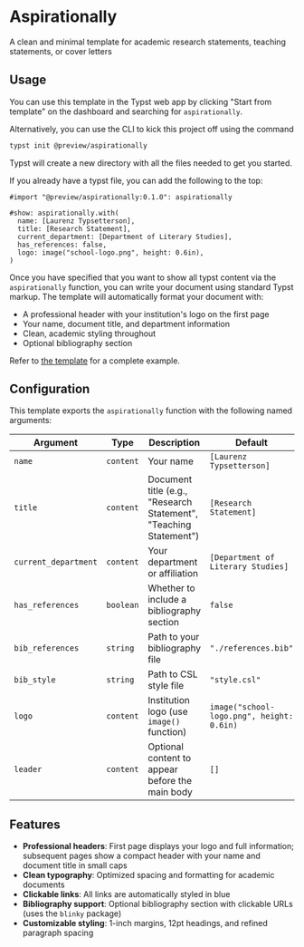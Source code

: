 # Aspirationally
A clean and minimal template for academic research statements, teaching statements, or cover letters

## Usage

You can use this template in the Typst web app by clicking "Start from template" on the
dashboard and searching for `aspirationally`.

Alternatively, you can use the CLI to kick this project off using the command

```sh
typst init @preview/aspirationally
```

Typst will create a new directory with all the files needed to get you started.

If you already have a typst file, you can add the following to the top:

```typst
#import "@preview/aspirationally:0.1.0": aspirationally

#show: aspirationally.with(
  name: [Laurenz Typsetterson],
  title: [Research Statement],
  current_department: [Department of Literary Studies],
  has_references: false,
  logo: image("school-logo.png", height: 0.6in),
)
```

Once you have specified that you want to show all typst content via the `aspirationally` function, you can write your document using standard Typst markup. The template will automatically format your document with:

- A professional header with your institution's logo on the first page
- Your name, document title, and department information
- Clean, academic styling throughout
- Optional bibliography section

Refer to [the template](./template/main.typ) for a complete example.

## Configuration

This template exports the `aspirationally` function with the following named arguments:

| Argument | Type | Description | Default |
| --- | --- | --- | --- |
| `name` | `content` | Your name | `[Laurenz Typsetterson]` |
| `title` | `content` | Document title (e.g., "Research Statement", "Teaching Statement") | `[Research Statement]` |
| `current_department` | `content` | Your department or affiliation | `[Department of Literary Studies]` |
| `has_references` | `boolean` | Whether to include a bibliography section | `false` |
| `bib_references` | `string` | Path to your bibliography file | `"./references.bib"` |
| `bib_style` | `string` | Path to CSL style file | `"style.csl"` |
| `logo` | `content` | Institution logo (use `image()` function) | `image("school-logo.png", height: 0.6in)` |
| `leader` | `content` | Optional content to appear before the main body | `[]` |

## Features

- **Professional headers**: First page displays your logo and full information; subsequent pages show a compact header with your name and document title in small caps
- **Clean typography**: Optimized spacing and formatting for academic documents
- **Clickable links**: All links are automatically styled in blue
- **Bibliography support**: Optional bibliography section with clickable URLs (uses the `blinky` package)
- **Customizable styling**: 1-inch margins, 12pt headings, and refined paragraph spacing

